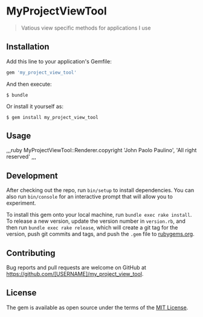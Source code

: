 # MyProjectViewTool

> Vatious view specific methods for applications I use

## Installation

Add this line to your application's Gemfile:

```ruby
gem 'my_project_view_tool'
```

And then execute:

    $ bundle

Or install it yourself as:

    $ gem install my_project_view_tool

## Usage

,,,ruby
MyProjectViewTool::Renderer.copyright 'John Paolo Paulino', 'All right reserved'
,,,

## Development

After checking out the repo, run `bin/setup` to install dependencies. You can also run `bin/console` for an interactive prompt that will allow you to experiment.

To install this gem onto your local machine, run `bundle exec rake install`. To release a new version, update the version number in `version.rb`, and then run `bundle exec rake release`, which will create a git tag for the version, push git commits and tags, and push the `.gem` file to [rubygems.org](https://rubygems.org).

## Contributing

Bug reports and pull requests are welcome on GitHub at https://github.com/[USERNAME]/my_project_view_tool.

## License

The gem is available as open source under the terms of the [MIT License](https://opensource.org/licenses/MIT).
